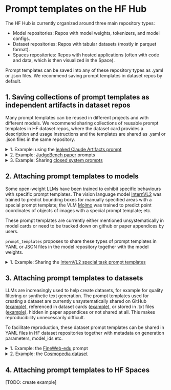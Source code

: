 
# Prompt templates on the HF Hub

The HF Hub is currently organized around three main repository types:

- Model repositories: Repos with model weights, tokenizers, and model configs.
- Dataset repositories: Repos with tabular datasets (mostly in parquet format). 
- Spaces repositories: Repos with hosted applications (often with code and data, which is then visualized in the Space).

Prompt templates can be saved into any of these repository types as .yaml or .json files. We recommend saving prompt templates in dataset repos by default. 



## 1. Saving collections of prompt templates as independent artifacts in dataset repos
Many prompt templates can be reused in different projects and with different models. We recommend sharing collections of reusable prompt templates in HF dataset repos, where the dataset card provides a description and usage instructions and the templates are shared as .yaml or .json files in the same repository.


<details>
  <summary>1. Example: using the <a href="https://gist.github.com/dedlim/6bf6d81f77c19e20cd40594aa09e3ecd">leaked Claude Artifacts prompt</a></summary>

#### List all prompt templates stored in a HF dataset repo
This [example HF repository](https://huggingface.co/MoritzLaurer/closed_system_prompts) 
contains leaked or released prompts from Anthropic and OpenAI. 

```python
from prompt_templates import list_prompt_templates
list_prompt_templates(repo_id="MoritzLaurer/closed_system_prompts")
# ['claude-3-5-artifacts-leak-210624.yaml', 'claude-3-5-sonnet-text-090924.yaml', 'claude-3-5-sonnet-text-image-090924.yaml', 'openai-metaprompt-audio.yaml', 'openai-metaprompt-text.yaml']
```

#### Download a specific prompt template
Here, we download the leaked prompt for Claude-3.5 Sonnet for creating Artifacts. 

```python
from prompt_templates import PromptTemplateLoader
prompt_template = PromptTemplateLoader.from_hub(
    repo_id="MoritzLaurer/closed_system_prompts",
    filename="claude-3-5-artifacts-leak-210624.yaml"
)

print(prompt_template)
# ChatPromptTemplate(template=[{'role': 'system', 'content': '<artifacts_info> The assistant can create and reference artifacts during conversations. Artifacts are ... Claude is now being connected with a human.'}, {'role': 'user', 'content': '{user_message}'}], template_variables=['current_date', 'user_message'], metadata=[{'source': 'https://gist.github.com/dedlim/6bf6d81f77c19e20cd40594aa09e3ecd'}])
```

Prompt templates are downloaded as either `ChatPromptTemplate` or `TextPromptTemplate` classes. This class makes it easy to populate a prompt template and convert it into a format that's compatible with different LLM clients. The type is automatically determined based on whether the YAML contains a simple string (TextPromptTemplate) or a list of dictionaries following the OpenAI messages format (ChatPromptTemplate).

#### Populate and use the prompt template
We can then populate the prompt template for a specific use-case.

```python
# Check which variables the prompt template requires
print(prompt_template.template_variables)
# ['current_date', 'user_message']

user_message = "Create a simple calculator web application"
messages = prompt_template.populate_template(
    user_message=user_message, 
    current_date="Monday 21st October 2024", 
)

# The default output is in the OpenAI messages format. We can easily reformat it for another client.
from prompt_templates import format_for_client

messages_anthropic = format_for_client(messages, client="anthropic")

```

The output is a list or a dictionary in the format expected by the specified LLM client. For example, OpenAI expects a list of message dictionaries, while Anthropic expects a dictionary with "system" and "messages" keys.

```python
#!pip install anthropic
from anthropic import Anthropic
client_anthropic = Anthropic()

response = client_anthropic.messages.create(
    model="claude-3-5-sonnet-20240620",
    system=messages_anthropic["system"],
    messages=messages_anthropic["messages"],
    max_tokens=4096,
)
```

</details>


<details>
  <summary>2. Example: <a href="https://arxiv.org/pdf/2410.12784">JudgeBench paper</a> prompts</summary>
The paper "JudgeBench: A Benchmark for Evaluating LLM-Based Judges" (<a href="https://arxiv.org/pdf/2410.12784">paper</a>) collects several prompts for using LLMs to evaluate unstructured LLM outputs. After copying them into a HF Hub dataset repo in the standardized YAML format, they can be directly loaded and populated.

```python
from prompt_templates import PromptTemplateLoader
prompt_template = PromptTemplateLoader.from_hub(
  repo_id="MoritzLaurer/prompts_from_papers", 
  filename="judgebench-vanilla-prompt.yaml"
)

```
</details>


<details>
  <summary>3. Example: Sharing <a href="https://huggingface.co/MoritzLaurer/closed_system_prompts">closed system prompts</a></summary>
The community has extracted system prompts from closed API providers like OpenAI or Anthropic and these prompts are unsystematically shared via GitHub, Reddit etc. (e.g. <a href="https://gist.github.com/dedlim/6bf6d81f77c19e20cd40594aa09e3ecd">Anthropic Artifacts prompt</a>). Some API providers have also started sharing their system prompts on their websites in non-standardized HTML (<a href="https://docs.anthropic.com/en/release-notes/system-prompts#sept-9th-2024">Anthropic</a>, <a href="https://platform.openai.com/docs/guides/prompt-generation">OpenAI</a>). To simplify to use of these prompts, they can be shared in a <a href="https://huggingface.co/MoritzLaurer/closed_system_prompts">HF Hub dataset repo</a> as standardized YAML files.  


```python
from prompt_templates import list_prompt_templates, PromptTemplateLoader
list_prompt_templates(repo_id="MoritzLaurer/closed_system_prompts")
# out: ['claude-3-5-artifacts-leak-210624.yaml', 'claude-3-5-sonnet-text-090924.yaml', 'claude-3-5-sonnet-text-image-090924.yaml', 'openai-metaprompt-audio.yaml', 'openai-metaprompt-text.yaml']

prompt_template = PromptTemplateLoader.from_hub(
  repo_id="MoritzLaurer/closed_system_prompts", 
  filename="openai-metaprompt-text.yaml"
)
```
</details>



## 2. Attaching prompt templates to models
Some open-weight LLMs have been trained to exhibit specific behaviours with specific prompt templates.
The vision language model [InternVL2](https://huggingface.co/collections/OpenGVLab/internvl-20-667d3961ab5eb12c7ed1463e) was trained to predict bounding boxes for manually specified areas with a special prompt template; 
the VLM [Molmo](https://huggingface.co/collections/allenai/molmo-66f379e6fe3b8ef090a8ca19) was trained to predict point coordinates of objects of images with a special prompt template; etc.

These prompt templates are currently either mentioned unsystematically in model cards or need to be tracked down on github or paper appendices by users. 

`prompt_templates` proposes to share these types of prompt templates in YAML or JSON files in the model repository together with the model weights. 

<details>
  <summary>1. Example: Sharing the <a href="https://huggingface.co/MoritzLaurer/open_models_special_prompts">InternVL2 special task prompt templates</a></summary>

```python
# download image prompt template
from prompt_templates import PromptTemplateLoader
prompt_template = PromptTemplateLoader.from_hub(
  repo_id="MoritzLaurer/open_models_special_prompts", 
  filename="internvl2-bbox-prompt.yaml"
)

# populate prompt
image_url = "https://unsplash.com/photos/ZVw3HmHRhv0/download?ixid=M3wxMjA3fDB8MXxhbGx8NHx8fHx8fDJ8fDE3MjQ1NjAzNjl8&force=true&w=1920"
region_to_detect = "the bird"
messages = prompt_template.populate_template(image_url=image_url, region_to_detect=region_to_detect)

print(messages)
#[{'role': 'user',
#  'content': [{'type': 'image_url',
#    'image_url': {'url': 'https://unsplash.com/photos/ZVw3HmHRhv0/download?ixid=M3wxMjA3fDB8MXxhbGx8NHx8fHx8fDJ8fDE3MjQ1NjAzNjl8&force=true&w=1920'}},
#   {'type': 'text',
#    'text': 'Please provide the bounding box coordinate of the region this sentence describes: <ref>the bird</ref>'}]}]
```

This populated prompt can then directly be used in a vLLM container, e.g. hosted on HF Inference Endpoints, using the OpenAI messages format and client.

```py
from openai import OpenAI
import os

ENDPOINT_URL = "https://tkuaxiztuv9pl4po.us-east-1.aws.endpoints.huggingface.cloud" + "/v1/" 

# initialize the OpenAI client but point it to an endpoint running vLLM or TGI
client = OpenAI(
    base_url=ENDPOINT_URL, 
    api_key=os.getenv("HF_TOKEN")
)

response = client.chat.completions.create(
    model="/repository", # with vLLM deployed on HF endpoint, this needs to be /repository since there are the model artifacts stored
    messages=messages,
)

response.choices[0].message.content
# out: 'the bird[[54, 402, 515, 933]]'
```
</details>



## 3. Attaching prompt templates to datasets
LLMs are increasingly used to help create datasets, for example for quality filtering or synthetic text generation.
The prompt templates used for creating a dataset are currently unsystematically shared on GitHub ([example](https://github.com/huggingface/cosmopedia/tree/main/prompts)), 
referenced in dataset cards ([example](https://huggingface.co/datasets/HuggingFaceFW/fineweb-edu#annotation)), or stored in .txt files ([example](https://huggingface.co/HuggingFaceFW/fineweb-edu-classifier/blob/main/utils/prompt.txt)), 
hidden in paper appendices or not shared at all. 
This makes reproducibility unnecessarily difficult.

To facilitate reproduction, these dataset prompt templates can be shared in YAML files in HF dataset repositories together with metadata on generation parameters, model_ids etc. 


<details>
  <summary>1. Example: the <a href="https://huggingface.co/datasets/HuggingFaceFW/fineweb-edu">FineWeb-edu</a> prompt</summary>
The FineWeb-Edu dataset was created by prompting `Meta-Llama-3-70B-Instruct` to score the educational value of web texts.
The authors <a href="https://huggingface.co/datasets/HuggingFaceFW/fineweb-edu#annotation">provide the prompt template</a> in a <a href="https://huggingface.co/HuggingFaceFW/fineweb-edu-classifier/blob/main/utils/prompt.txt">.txt</a> file.

When provided in a YAML/JSON file in the dataset repo, the prompt template can easily be loaded and supplemented with client_parameters like the model_id or generation parameters for easy reproducibility. 
See this <a href="https://huggingface.co/datasets/MoritzLaurer/dataset_prompts">example dataset repository</a>


```python
from prompt_templates import PromptTemplateLoader
import torch
from transformers import pipeline

prompt_template = PromptTemplateLoader.from_hub(
  repo_id="MoritzLaurer/dataset_prompts", 
  filename="fineweb-edu-prompt.yaml", 
)

# populate the prompt
text_to_score = "The quick brown fox jumps over the lazy dog"
messages = prompt_template.populate_template(text_to_score=text_to_score)

# test prompt with local llama
model_id = "meta-llama/Llama-3.2-1B-Instruct"  # prompt was original created for meta-llama/Meta-Llama-3-70B-Instruct

pipe = pipeline(
    "text-generation",
    model=model_id,
    torch_dtype=torch.bfloat16,
    device_map="auto",
)

outputs = pipe(
    messages,
    max_new_tokens=512,
)

print(outputs[0]["generated_text"][-1])
```

</details>


<details>
  <summary>2. Example: the <a href="https://huggingface.co/collections/HuggingFaceTB/cosmopedia-65d4e44c693d9451ce4344d6">Cosmopedia dataset</a></summary>
Cosmopedia is a dataset of synthetic textbooks, blogposts, stories, posts and WikiHow articles generated by Mixtral-8x7B-Instruct-v0.1.
The dataset shares it's prompt templates on <a href="https://github.com/huggingface/cosmopedia/tree/main/prompts">GitHub</a>
with a <a href="https://github.com/huggingface/cosmopedia/blob/main/prompts/auto_math_text/build_science_prompts.py">custom build logic</a>.
The prompts are not available in the <a href="https://huggingface.co/datasets/HuggingFaceTB/cosmopedia/tree/main">HF dataset repo</a>

The prompts could be directly added to the dataset repository in the standardized YAML/JSON format. 

</details>



## 4. Attaching prompt templates to HF Spaces

[TODO: create example]




